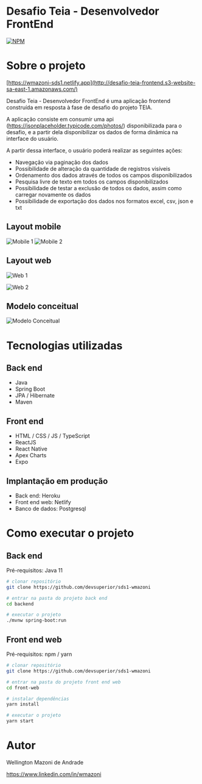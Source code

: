 # Desafio Teia - Desenvolvedor FrontEnd 
[![NPM](https://img.shields.io/npm/l/react)](https://github.com/devsuperior/sds1-wmazoni/blob/master/LICENSE) 

# Sobre o projeto

[https://wmazoni-sds1.netlify.app](http://desafio-teia-frontend.s3-website-sa-east-1.amazonaws.com/)

Desafio Teia - Desenvolvedor FrontEnd é uma aplicação frontend construída em resposta à fase de desafio do projeto TEIA.

A aplicação consiste em consumir uma api (https://jsonplaceholder.typicode.com/photos/) disponibilizada para o desafio, e a partir dela disponibilizar os dados de forma dinâmica na interface do usuário.

A partir dessa interface, o usuário poderá realizar as seguintes ações:
- Navegação via paginação dos dados
- Possibilidade de alteração da quantidade de registros visíveis
- Ordenamento dos dados através de todos os campos disponibilizados
- Pesquisa livre de texto em todos os campos disponibilizados
- Possibilidade de testar a exclusão de todos os dados, assim como carregar novamente os dados
- Possibilidade de exportação dos dados nos formatos excel, csv, json e txt

## Layout mobile
![Mobile 1](https://github.com/acenelio/assets/raw/main/sds1/mobile1.png) ![Mobile 2](https://github.com/acenelio/assets/raw/main/sds1/mobile2.png)

## Layout web
![Web 1](https://github.com/acenelio/assets/raw/main/sds1/web1.png)

![Web 2](https://github.com/acenelio/assets/raw/main/sds1/web2.png)

## Modelo conceitual
![Modelo Conceitual](https://github.com/acenelio/assets/raw/main/sds1/modelo-conceitual.png)

# Tecnologias utilizadas
## Back end
- Java
- Spring Boot
- JPA / Hibernate
- Maven
## Front end
- HTML / CSS / JS / TypeScript
- ReactJS
- React Native
- Apex Charts
- Expo
## Implantação em produção
- Back end: Heroku
- Front end web: Netlify
- Banco de dados: Postgresql

# Como executar o projeto

## Back end
Pré-requisitos: Java 11

```bash
# clonar repositório
git clone https://github.com/devsuperior/sds1-wmazoni

# entrar na pasta do projeto back end
cd backend

# executar o projeto
./mvnw spring-boot:run
```

## Front end web
Pré-requisitos: npm / yarn

```bash
# clonar repositório
git clone https://github.com/devsuperior/sds1-wmazoni

# entrar na pasta do projeto front end web
cd front-web

# instalar dependências
yarn install

# executar o projeto
yarn start
```

# Autor

Wellington Mazoni de Andrade

https://www.linkedin.com/in/wmazoni

